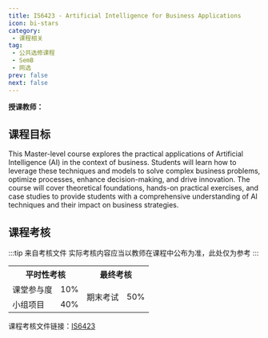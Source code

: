 ```yaml
---
title: IS6423 - Artificial Intelligence for Business Applications
icon: bi-stars
category:
 - 课程相关
tag:
 - 公共选修课程
 - SemB
 - 网选
prev: false
next: false
---
```



**授课教师：**

<VPBanner
  title = "劉峻銘（Prof. LIU Junming）"
  content = "Assistant Professor"
  logo = "https://www.cb.cityu.edu.hk/portfolio/photos/00550213.jpg"
  :actions = '[  
        {
            text: "详细信息",
            link: "https://www.cb.cityu.edu.hk/People-and-Research/People/People-Details?eid=junmiliu"
        },
    ]'
/>


## 课程目标

This Master-level course explores the practical applications of Artificial Intelligence (AI) in the context of business. Students will learn how to leverage these techniques and models to solve complex business problems, optimize processes, enhance decision-making, and drive innovation. The course will cover theoretical foundations, hands-on practical exercises, and case studies to provide students with a comprehensive understanding of AI techniques and their impact on business strategies.


## 课程考核

:::tip 来自考核文件
实际考核内容应当以教师在课程中公布为准，此处仅为参考
:::

<table>
    <tr>
        <th colspan=2>
            平时性考核
        </th>
        <th colspan=2>
            最终考核
        </th>
    </tr>
    <tr>
        <td>
            课堂参与度
        </td>
        <td>
            10%
        </td>
        <td rowspan=3>
            期末考试
        </td>
        <td rowspan=3>
            50%
        </td>
      </tr>
    <tr>
        <td>
            小组项目
        </td>
        <td>
            40%
        </td>
    </tr>
</table>

课程考核文件链接：[IS6423](https://www.cityu.edu.hk/catalogue/pg/202425/course/IS6423.pdf)
